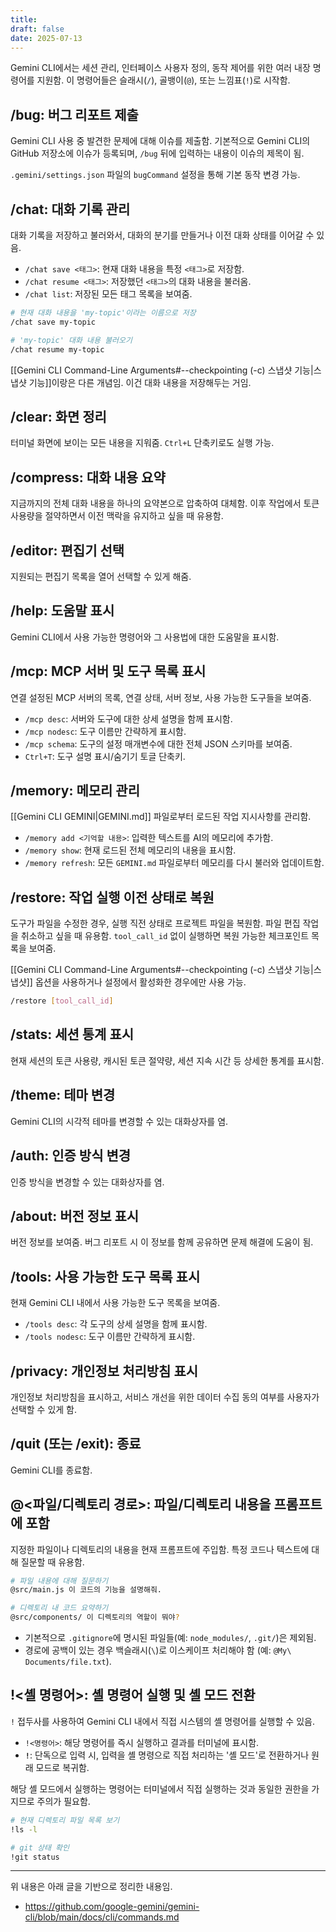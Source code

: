 ```yaml
---
title: 
draft: false
date: 2025-07-13
---
```

Gemini CLI에서는 세션 관리, 인터페이스 사용자 정의, 동작 제어를 위한 여러 내장 명령어를 지원함. 이 명령어들은 슬래시(`/`), 골뱅이(`@`), 또는 느낌표(`!`)로 시작함.

## /bug: 버그 리포트 제출

Gemini CLI 사용 중 발견한 문제에 대해 이슈를 제출함. 기본적으로 Gemini CLI의 GitHub 저장소에 이슈가 등록되며, `/bug` 뒤에 입력하는 내용이 이슈의 제목이 됨.

`.gemini/settings.json` 파일의 `bugCommand` 설정을 통해 기본 동작 변경 가능.

## /chat: 대화 기록 관리

대화 기록을 저장하고 불러와서, 대화의 분기를 만들거나 이전 대화 상태를 이어갈 수 있음.

- `/chat save <태그>`: 현재 대화 내용을 특정 `<태그>`로 저장함.
- `/chat resume <태그>`: 저장했던 `<태그>`의 대화 내용을 불러옴.
- `/chat list`: 저장된 모든 태그 목록을 보여줌.

```bash
# 현재 대화 내용을 'my-topic'이라는 이름으로 저장
/chat save my-topic

# 'my-topic' 대화 내용 불러오기
/chat resume my-topic
```

[[Gemini CLI Command-Line Arguments#--checkpointing (-c) 스냅샷 기능|스냅샷 기능]]이랑은 다른 개념임. 이건 대화 내용을 저장해두는 거임.

## /clear: 화면 정리

터미널 화면에 보이는 모든 내용을 지워줌. `Ctrl+L` 단축키로도 실행 가능.

## /compress: 대화 내용 요약

지금까지의 전체 대화 내용을 하나의 요약본으로 압축하여 대체함. 이후 작업에서 토큰 사용량을 절약하면서 이전 맥락을 유지하고 싶을 때 유용함.

## /editor: 편집기 선택

지원되는 편집기 목록을 열어 선택할 수 있게 해줌.

## /help: 도움말 표시

Gemini CLI에서 사용 가능한 명령어와 그 사용법에 대한 도움말을 표시함.

## /mcp: MCP 서버 및 도구 목록 표시

연결 설정된 MCP 서버의 목록, 연결 상태, 서버 정보, 사용 가능한 도구들을 보여줌.

- `/mcp desc`: 서버와 도구에 대한 상세 설명을 함께 표시함.
- `/mcp nodesc`: 도구 이름만 간략하게 표시함.
- `/mcp schema`: 도구의 설정 매개변수에 대한 전체 JSON 스키마를 보여줌.
- `Ctrl+T`: 도구 설명 표시/숨기기 토글 단축키.

## /memory: 메모리 관리

[[Gemini CLI GEMINI|GEMINI.md]] 파일로부터 로드된 작업 지시사항를 관리함.

- `/memory add <기억할 내용>`: 입력한 텍스트를 AI의 메모리에 추가함.
- `/memory show`: 현재 로드된 전체 메모리의 내용을 표시함.
- `/memory refresh`: 모든 `GEMINI.md` 파일로부터 메모리를 다시 불러와 업데이트함.

## /restore: 작업 실행 이전 상태로 복원

도구가 파일을 수정한 경우, 실행 직전 상태로 프로젝트 파일을 복원함. 파일 편집 작업을 취소하고 싶을 때 유용함. `tool_call_id` 없이 실행하면 복원 가능한 체크포인트 목록을 보여줌.

[[Gemini CLI Command-Line Arguments#--checkpointing (-c) 스냅샷 기능|스냅샷]] 옵션을 사용하거나 설정에서 활성화한 경우에만 사용 가능.

```bash
/restore [tool_call_id]
```

## /stats: 세션 통계 표시

현재 세션의 토큰 사용량, 캐시된 토큰 절약량, 세션 지속 시간 등 상세한 통계를 표시함.

## /theme: 테마 변경

Gemini CLI의 시각적 테마를 변경할 수 있는 대화상자를 염.

## /auth: 인증 방식 변경

인증 방식을 변경할 수 있는 대화상자를 염.

## /about: 버전 정보 표시

버전 정보를 보여줌. 버그 리포트 시 이 정보를 함께 공유하면 문제 해결에 도움이 됨.

## /tools: 사용 가능한 도구 목록 표시

현재 Gemini CLI 내에서 사용 가능한 도구 목록을 보여줌.

- `/tools desc`: 각 도구의 상세 설명을 함께 표시함.
- `/tools nodesc`: 도구 이름만 간략하게 표시함.

## /privacy: 개인정보 처리방침 표시

개인정보 처리방침을 표시하고, 서비스 개선을 위한 데이터 수집 동의 여부를 사용자가 선택할 수 있게 함.

## /quit (또는 /exit): 종료

Gemini CLI를 종료함.

## @<파일/디렉토리 경로>: 파일/디렉토리 내용을 프롬프트에 포함

지정한 파일이나 디렉토리의 내용을 현재 프롬프트에 주입함. 특정 코드나 텍스트에 대해 질문할 때 유용함.

```bash
# 파일 내용에 대해 질문하기
@src/main.js 이 코드의 기능을 설명해줘.

# 디렉토리 내 코드 요약하기
@src/components/ 이 디렉토리의 역할이 뭐야?
```

- 기본적으로 `.gitignore`에 명시된 파일들(예: `node_modules/`, `.git/`)은 제외됨.
- 경로에 공백이 있는 경우 백슬래시(`\`)로 이스케이프 처리해야 함 (예: `@My\ Documents/file.txt`).

## !<셸 명령어>: 셸 명령어 실행 및 셸 모드 전환

`!` 접두사를 사용하여 Gemini CLI 내에서 직접 시스템의 셸 명령어를 실행할 수 있음.

- `!<명령어>`: 해당 명령어를 즉시 실행하고 결과를 터미널에 표시함.
- **`!`**: 단독으로 입력 시, 입력을 셸 명령으로 직접 처리하는 '셸 모드'로 전환하거나 원래 모드로 복귀함.

해당 셸 모드에서 실행하는 명령어는 터미널에서 직접 실행하는 것과 동일한 권한을 가지므로 주의가 필요함.

```bash
# 현재 디렉토리 파일 목록 보기
!ls -l

# git 상태 확인
!git status
```

---

위 내용은 아래 글을 기반으로 정리한 내용임.
- https://github.com/google-gemini/gemini-cli/blob/main/docs/cli/commands.md